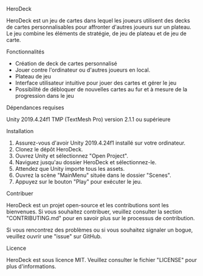 HeroDeck

HeroDeck est un jeu de cartes dans lequel les joueurs utilisent des decks de cartes personnalisables pour affronter d'autres joueurs sur un plateau. Le jeu combine les éléments de stratégie, de jeu de plateau et de jeu de carte.

Fonctionnalités

- Création de deck de cartes personnalisé
- Jouer contre l'ordinateur ou d'autres joueurs en local.
- Plateau de jeu 
- Interface utilisateur intuitive pour jouer des cartes et gérer le jeu
- Possibilité de débloquer de nouvelles cartes au fur et à mesure de la progression dans le jeu

Dépendances requises

Unity 2019.4.24f1
TMP (TextMesh Pro) version 2.1.1 ou supérieure

Installation

1. Assurez-vous d'avoir Unity 2019.4.24f1 installé sur votre ordinateur.
2. Clonez le dépôt HeroDeck.
3. Ouvrez Unity et sélectionnez "Open Project".
4. Naviguez jusqu'au dossier HeroDeck et sélectionnez-le.
5. Attendez que Unity importe tous les assets.
6. Ouvrez la scène "MainMenu" située dans le dossier "Scenes".
7. Appuyez sur le bouton "Play" pour exécuter le jeu.

Contribuer

HeroDeck est un projet open-source et les contributions sont les bienvenues. Si vous souhaitez contribuer, veuillez consulter la section "CONTRIBUTING.md" pour en savoir plus sur le processus de contribution.

Si vous rencontrez des problèmes ou si vous souhaitez signaler un bogue, veuillez ouvrir une "issue" sur GitHub.

Licence

HeroDeck est sous licence MIT. Veuillez consulter le fichier "LICENSE" pour plus d'informations.
